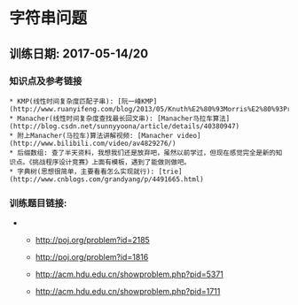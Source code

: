 # 字符串问题
## 训练日期: 2017-05-14/20


### 知识点及参考链接
    * KMP(线性时间复杂度匹配子串): [阮一峰KMP](http://www.ruanyifeng.com/blog/2013/05/Knuth%E2%80%93Morris%E2%80%93Pratt_algorithm.html)
    * Manacher(线性时间复杂度查找最长回文串): [Manacher马拉车算法](http://blog.csdn.net/sunnyyoona/article/details/40380947)
    * 附上Manacher(马拉车)算法讲解视频: [Manacher video](http://www.bilibili.com/video/av4829276/)
    * 后缀数组: 查了半天资料，我想我们还是放弃吧，虽然以前学过，但现在感觉完全是新的知识点。《挑战程序设计竞赛》上面有模板，遇到了能做则做吧。
    * 字典树(思想很简单，主要看看怎么实现就行): [trie](http://www.cnblogs.com/grandyang/p/4491665.html)

### 训练题目链接:
* [HDU 2609]:http://acm.hdu.edu.cn/showproblem.php?pid=2609

    * <http://poj.org/problem?id=2185>

    * <http://poj.org/problem?id=1816>
    * <http://acm.hdu.edu.cn/showproblem.php?pid=5371>
    * <http://acm.hdu.edu.cn/showproblem.php?pid=1711>

